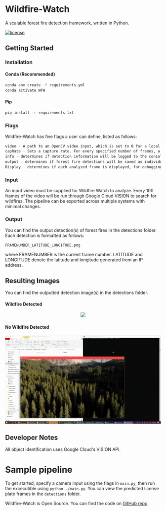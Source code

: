 # Wildfire-Watch
A scalable forest fire detection framework, written in Python.

[![license](https://img.shields.io/github/license/mashape/apistatus.svg)](LICENSE)

## Getting Started
### Installation
#### Conda (Recommended)
```bash
conda env create -f requirements.yml
conda activate WFW
```

#### Pip
```bash
pip install -r requirements.txt
```

### Flags
Wildfire-Watch has five flags a user can define, listed as follows:
```bash
video - A path to an OpenCV video input, which is set to 0 for a local webcam
capRate - Sets a capture rate. For every specified number of frames, a Google Vision API call will be made
info - determines if detection information will be logged to the console
output - determines if forest fire detections will be saved as individual images
Display - determines if each analyzed frame is displayed, for debugging purposes
```
### Input
An input video must be supplied for Wildfire Watch to analyze. Every 100 frames of the video will be run through Google Cloud VISION to search for wildfires. The pipeline can be exported across multiple systems with minimal changes. 

### Output
You can find the output detection(s) of forest fires in the detections folder.
Each detection is formatted as follows: 
```bash
FRAMENUMBER_LATITUDE_LONGITUDE.png 
```
where FRAMENUMBER is the current frame number. LATITUDE and LONGITUDE denote the latitude and longitude generated from an IP address.

## Resulting Images
You can find the outputted detection image(s) in the detections folder.

#### Wildfire Detected
<p align="center"><img src="WFgif.gif"\></p>

#### No Wildfire Detected
<p align="center"><img src="noWFgif.gif"\></p>



## Developer Notes
All object identification uses Google Cloud's VISION API.

# Sample pipeline
To get started, specify a camera input using the flags in `main.py`, then run the excecutible using `python ./main.py`. You can view the predicted license plate frames in the `detections` folder.

Wildfire-Watch is Open Source. You can find the code on [GitHub repo](https://github.com/20af02/Wildfire-Watch/).
